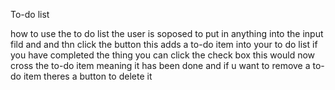 To-do list

how to use 
the to do list the user is soposed to put in anything into the input fild and and thn click the button 
this adds a to-do item into your to do list if you have  completed the thing you can click the check box 
this would now cross the to-do item meaning it has been done and if u want to remove a to-do item theres 
a button to delete it  